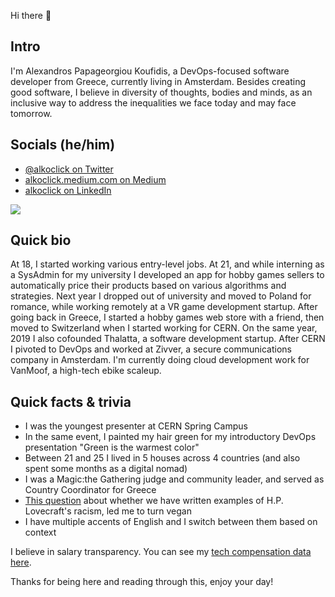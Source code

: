 Hi there 👋

## Intro
I'm Alexandros Papageorgiou Koufidis, a DevOps-focused software developer from Greece, currently living in Amsterdam. Besides creating good software, I believe in diversity of thoughts, bodies and minds, as an inclusive way to address the inequalities we face today and may face tomorrow. 

## Socials (he/him)
- [@alkoclick on Twitter](https://twitter.com/alkoclick)
- [alkoclick.medium.com on Medium](https://alkoclick.medium.com/)
- [alkoclick on LinkedIn](https://www.linkedin.com/in/alkoclick/)

![](https://github-readme-stats.vercel.app/api?username=alkoclick&show_icons=true&theme=solarized-light)

## Quick bio
At 18, I started working various entry-level jobs. At 21, and while interning as a SysAdmin for my university I developed an app for hobby games sellers to automatically price their products based on various algorithms and strategies. Next year I dropped out of university and moved to Poland for romance, while working remotely at a VR game development startup. After going back in Greece, I started a hobby games web store with a friend, then moved to Switzerland when I started working for CERN. On the same year, 2019 I also cofounded Thalatta, a software development startup. After CERN I pivoted to DevOps and worked at Zivver, a secure communications company in Amsterdam. I'm currently doing cloud development work for VanMoof, a high-tech ebike scaleup.

## Quick facts & trivia
- I was the youngest presenter at CERN Spring Campus
- In the same event, I painted my hair green for my introductory DevOps presentation "Green is the warmest color"
- Between 21 and 25 I lived in 5 houses across 4 countries (and also spent some months as a digital nomad)
- I was a Magic:the Gathering judge and community leader, and served as Country Coordinator for Greece
- [This question](https://scifi.stackexchange.com/questions/226541/what-are-some-examples-of-lovecrafts-racism-in-his-published-short-stories) about whether we have written examples of H.P. Lovecraft's racism, led me to turn vegan
- I have multiple accents of English and I switch between them based on context

I believe in salary transparency. You can see my [tech compensation data here](./compensation.md).

Thanks for being here and reading through this, enjoy your day!
